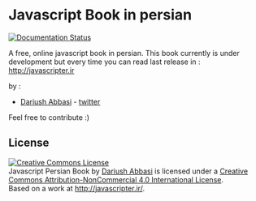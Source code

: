 Javascript Book in persian
=====

[![Documentation Status](https://readthedocs.org/projects/javascripter/badge/?version=latest)](https://readthedocs.org/projects/javascripter/?badge=latest)

A free, online javascript book in persian. This book currently is under development but every time you can read last release in :
http://javascripter.ir

by :
* [Dariush Abbasi](https://dariush.in) - [twitter](https://twitter.com/dariubs)

Feel free to contribute :)

License
-----
<a rel="license" href="http://creativecommons.org/licenses/by-nc/4.0/"><img alt="Creative Commons License" style="border-width:0" src="https://i.creativecommons.org/l/by-nc/4.0/88x31.png" /></a><br /><span xmlns:dct="http://purl.org/dc/terms/" href="http://purl.org/dc/dcmitype/Text" property="dct:title" rel="dct:type">Javascript Persian Book</span> by <a xmlns:cc="http://creativecommons.org/ns#" href="https://twitter.com/dariubs" property="cc:attributionName" rel="cc:attributionURL">Dariush Abbasi</a> is licensed under a <a rel="license" href="http://creativecommons.org/licenses/by-nc/4.0/">Creative Commons Attribution-NonCommercial 4.0 International License</a>.<br />Based on a work at <a xmlns:dct="http://purl.org/dc/terms/" href="http://javascripter.ir/" rel="dct:source">http://javascripter.ir/</a>.
